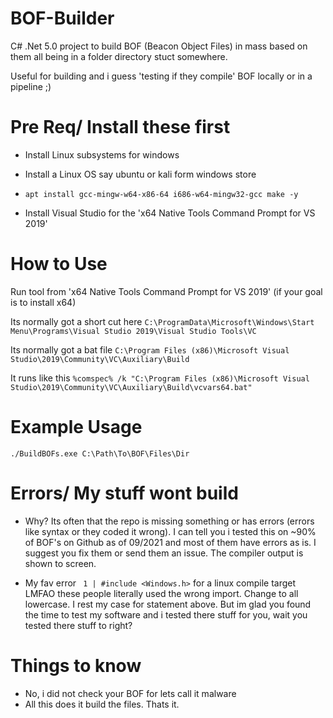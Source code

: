 # BOF-Builder
C# .Net 5.0 project to build BOF (Beacon Object Files) in mass based on them all being in a folder directory stuct somewhere.

Useful for building and i guess 'testing if they compile' BOF locally or in a pipeline ;)

# Pre Req/ Install these first
- Install Linux subsystems for windows

- Install a Linux OS say ubuntu or kali form windows store
 
- `apt install gcc-mingw-w64-x86-64 i686-w64-mingw32-gcc make -y`

- Install Visual Studio for the 'x64 Native Tools Command Prompt for VS 2019'

# How to Use
Run tool from 'x64 Native Tools Command Prompt for VS 2019' (if your goal is to install x64)

Its normally got a short cut here `C:\ProgramData\Microsoft\Windows\Start Menu\Programs\Visual Studio 2019\Visual Studio Tools\VC`

Its normally got a bat file `C:\Program Files (x86)\Microsoft Visual Studio\2019\Community\VC\Auxiliary\Build`

It runs like this `%comspec% /k "C:\Program Files (x86)\Microsoft Visual Studio\2019\Community\VC\Auxiliary\Build\vcvars64.bat"`

# Example Usage
`./BuildBOFs.exe C:\Path\To\BOF\Files\Dir`

# Errors/ My stuff wont build
- Why? Its often that the repo is missing something or has errors (errors like syntax or they coded it wrong). I can tell you i tested this on ~90% of BOF's on Github as of 09/2021 and most of them have errors as is. I suggest you fix them or send them an issue. The compiler output is shown to screen.

- My fav error ` 1 | #include <Windows.h>` for a linux compile target LMFAO these people literally used the wrong import. Change to all lowercase. I rest my case for statement above. But im glad you found the time to test my software and i tested there stuff for you, wait you tested there stuff to right?

# Things to know

- No, i did not check your BOF for lets call it malware
- All this does it build the files. Thats it. 
